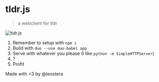 # tldr.js
> a webclient for tldr

![tldr.js](https://s3.amazonaws.com/leostera.2015/tldr.js.png)

1. Remember to setup with `npm i`
2. Build with `duo --use duo-babel app`
3. Serve with whatever you please (I like `python -m SimpleHTTPServer`)
4. ?
5. Profit

Made with <3 by @leostera
